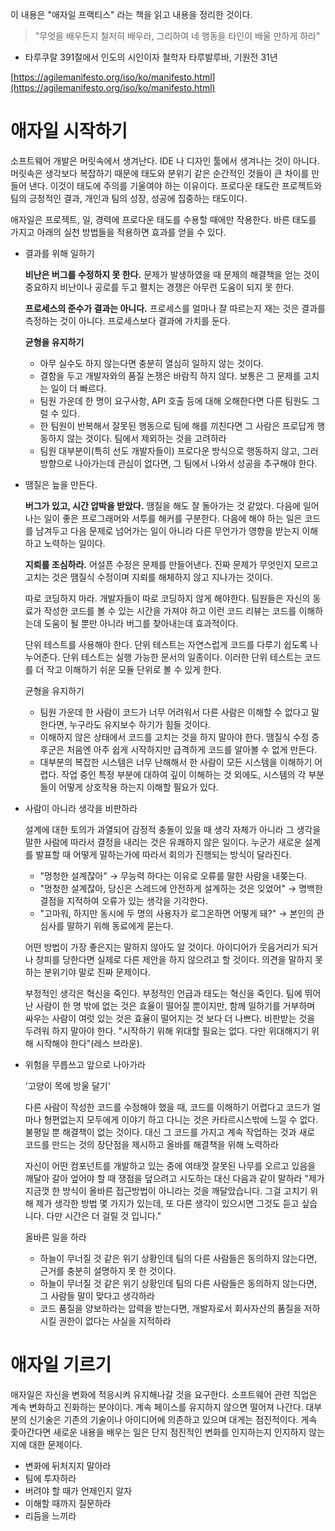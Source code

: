이 내용은 "애자일 프랙티스" 라는 책을 읽고 내용을 정리한 것이다.

> "무엇을 배우든지 철저히 배우라, 그리하여 네 행동을 타인이 배울 만하게 하라"
 - 타루쿠랄 391절에서 인도의 시인이자 철학자 타루발루바, 기원전 31년

[https://agilemanifesto.org/iso/ko/manifesto.html](https://agilemanifesto.org/iso/ko/manifesto.html)

# 애자일 시작하기

소프트웨어 개발은 머릿속에서 생겨난다. IDE 나 디자인 툴에서 생겨나는 것이 아니다. 머릿속은 생각보다 복잡하기 때문에 태도와 분위기 같은 순간적인 것들이 큰 차이를 만들어 낸다. 이것이 태도에 주의를 기울여야 하는 이유이다. 프로다운 태도란 프로젝트와 팀의 긍정적인 결과, 개인과 팀의 성장, 성공에 집중하는 태도이다. 

애자일은 프로젝트, 일, 경력에 프로다운 태도를 수용할 때에만 작용한다. 바른 태도를 가지고 아래의 실천 방법들을 적용하면 효과를 얻을 수 있다.

- 결과를 위해 일하기

    **비난은 버그를 수정하지 못 한다.** 문제가 발생하였을 때 문제의 해결책을 얻는 것이 중요하지 비난이나 공로를 두고 펼치는 경쟁은 아무런 도움이 되지 못 한다. 

    **프로세스의 준수가 결과는 아니다.** 프로세스를 얼마나 잘 따르는지 재는 것은 결과를 측정하는 것이 아니다. 프로세스보다 결과에 가치를 둔다.

    **균형을 유지하기**

    - 아무 실수도 하지 않는다면 충분히 열심히 일하지 않는 것이다.
    - 결함을 두고 개발자와의 품질 논쟁은 바람직 하지 않다. 보통은 그 문제를 고치는 일이 더 빠르다.
    - 팀원 가운데 한 명이 요구사항, API 호출 등에 대해 오해한다면 다른 팀원도 그럴 수 있다.
    - 한 팀원이 반복해서 잘못된 행동으로 팀에 해를 끼친다면 그 사람은 프로답게 행동하지 않는 것이다. 팀에서 제외하는 것을 고려하라
    - 팀원 대부분이(특히 선도 개발자들이) 프로다운 방식으로 행동하지 않고, 그러 방향으로 나아가는데 관심이 없다면, 그 팀에서 나와서 성공을 추구해야 한다.
- 땜질은 늪을 만든다.

    **버그가 있고, 시간 압박을 받았다.** 땜질을 해도 잘 돌아가는 것 같았다. 다음에 일어나는 일이 좋은 프로그래머와 서투를 해커를 구분한다. 다음에 해야 하는 일은 코드를 남겨두고 다음 문제로 넘어가는 일이 아니라 다른 무언가가 영향을 받는지 이해하고 노력하는 일이다. 

    **지뢰를 조심하라.** 어설픈 수정은 문제를 만들어낸다. 진짜 문제가 무엇인지 모르고 고치는 것은 땜질식 수정이며 지뢰를 해체하지 않고 지나가는 것이다.

    따로 코딩하지 마라. 개발자들이 따로 코딩하지 않게 해야한다. 팀원들은 자신의 동료가 작성한 코드를 볼 수 있는 시간을 가져야 하고 이런 코드 리뷰는 코드를 이해하는데 도움이 될 뿐만 아니라 버그를 찾아내는데 효과적이다.

    단위 테스트를 사용해야 한다. 단위 테스트는 자연스럽게 코드를 다루기 쉽도록 나누어준다. 단위 테스트는 실행 가능한 문서의 일종이다. 이러한 단위 테스트는 코드를 더 작고 이해하기 쉬운 모듈 단위로 볼 수 있게 한다. 

    균형을 유지하기

    - 팀원 가운데 한 사람이 코드가 너무 어려워서 다른 사람은 이해할 수 없다고 말한다면, 누구라도 유지보수 하기가 힘들 것이다.
    - 이해하지 않은 상태에서 코드를 고치는 것을 하지 말아야 한다. 땜질식 수정 증후군은 처음엔 아주 쉽게 시작하지만 급격하게 코드를 알아볼 수 없게 만든다.
    - 대부분의 복잡한 시스템은 너무 난해해서 한 사람이 모든 시스템을 이해하기 어렵다. 작업 중인 특정 부분에 대하여 깊이 이해하는 것 외에도, 시스템의 각 부분들이 어떻게 상호작용 하는지 이해할 필요가 있다.
- 사람이 아니라 생각을 비판하라

    설계에 대한 토의가 과열되어 감정적 충돌이 있을 때 생각 자체가 아니라 그 생각을 말한 사람에 따라서 결정을 내리는 것은 유쾌하지 않은 일이다. 누군가 새로운 설계를 발표할 때 어떻게 말하는가에 따라서 회의가 진행되는 방식이 달라진다.

    - "멍청한 설계잖아" → 무능력 하다는 이유로 오류를 말한 사람을 내쫒는다.
    - "멍청한 설계잖아, 당신은 스레드에 안전하게 설계하는 것은 잊었어" → 명백한 결점을 지적하여 오류가 있는 생각을 기각한다.
    - "고마워, 하지만 동시에 두 명의 사용자가 로그온하면 어떻게 돼?" → 본인의 관심사를 말하기 위해 동료에게 묻는다.

    어떤 방법이 가장 좋은지는 말하지 않아도 알 것이다. 아이디어가 웃음거리가 되거나 창피를 당한다면 실제로 다른 제안을 하지 않으려고 할 것이다. 의견을 말하지 못 하는 분위기야 말로 진짜 문제이다. 

    부정적인 생각은 혁신을 죽인다. 부정적인 언급과 태도는 혁신을 죽인다. 팀에 뛰어난 사람이 한 명 밖에 없는 것은 효율이 떨어질 뿐이지만, 함께 일하기를 거부하며 싸우는 사람이 여럿 있는 것은 효율이 떨어지는 것 보다 더 나쁘다. 비판받는 것을 두려워 하지 말아야 한다. "시작하기 위해 위대할 필요는 없다. 다만 위대해지기 위해 시작해야 한다"(레스 브라운).

- 위험을 무릅쓰고 앞으로 나아가라

    '고양이 목에 방울 달기' 

    다른 사람이 작성한 코드를 수정해야 했을 때, 코드를 이해하기 어렵다고 코드가 얼마나 형편없는지 모두에게 이야기 하고 다니는 것은 카타르시스밖에 느낄 수 없다. 불평일 뿐 해결책이 없는 것이다. 대신 그 코드를 가지고 계속 작업하는 것과 새로 코드를 만드는 것의 장단점을 제시하고 올바를 해결책을 위해 노력하라

    자신이 어떤 컴포넌트를 개발하고 있는 중에 여태껏 잘못된 나무를 오르고 있음을 깨달아 갈아 엎어야 할 때 쟁점을 덮으려고 시도하는 대신 다음과 같이 말하라 "제가 지금껏 한 방식이 올바른 접근방법이 아니라는 것을 깨달았습니다. 그걸 고치기 위해 제가 생각한 방법 몇 가지가 있는데, 또 다른 생각이 있으시면 그것도 듣고 싶습니다. 다만 시간은 더 걸릴 것 입니다." 

    올바른 일을 하라

    - 하늘이 무너질 것 같은 위기 상황인데 팀의 다른 사람들은 동의하지 않는다면, 근거를 충분히 설명하지 못 한 것이다.
    - 하늘이 무너질 것 같은 위기 상황인데 팀의 다른 사람들은 동의하지 않는다면, 그 사람들 말이 맞다고 생각하라
    - 코드 품질을 양보하라는 압력을 받는다면, 개발자로서 회사자산의 품질을 저하시킬 권한이 없다는 사실을 지적하라

# 애자일 기르기

애자일은 자신을 변화에 적응시켜 유지해나갈 것을 요구한다. 소프트웨어 관련 직업은 계속 변화하고 진화하는 분야이다. 계속 페이스를 유지하지 않으면 떨어져 나간다. 대부분의 신기술은 기존의 기술이나 아이디어에 의존하고 있으며 대게는 점진적이다. 게속 좇아간다면 새로운 내용을 배우는 일은 단지 점진적인 변화를 인지하는지 인지하지 않는지에 대한 문제이다.

- 변화에 뒤처지지 말아라
- 팀에 투자하라
- 버려야 할 때가 언제인지 알자
- 이해할 때까지 질문하라
- 리듬을 느끼라
